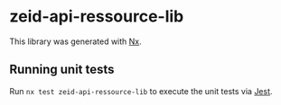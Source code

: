 # zeid-api-ressource-lib

This library was generated with [Nx](https://nx.dev).

## Running unit tests

Run `nx test zeid-api-ressource-lib` to execute the unit tests via [Jest](https://jestjs.io).
